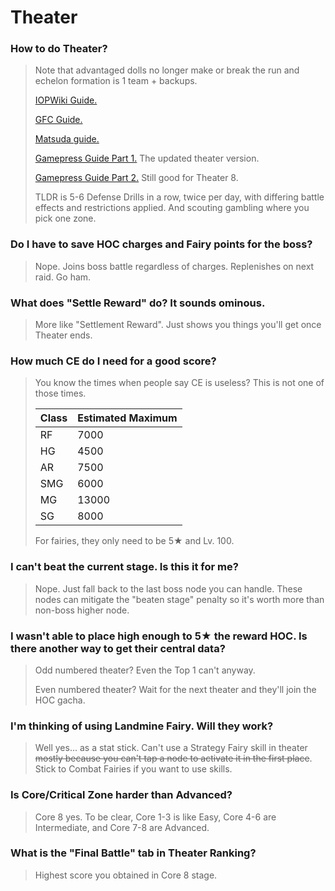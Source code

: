# Theater

### How to do Theater?

> Note that advantaged dolls no longer make or break the run and echelon formation is 1 team + backups.
>
> [IOPWiki Guide.](https://iopwiki.com/wiki/Theater_Mode)
>
> [GFC Guide.](https://www.gflcorner.com/theater-system-introduction-by-gfc/)
>
> [Matsuda guide.](https://gfl.matsuda.tips/post/rng_backstabbing) 
>
> [Gamepress Guide Part 1.](https://gamepress.gg/girlsfrontline/theater-7-overhaul-guide-new-mechanics-new-enemies-same-pain) The updated theater version.
>
> [Gamepress Guide Part 2.](https://gamepress.gg/girlsfrontline/theater-7-combat-guide) Still good for Theater 8.
>
> TLDR is 5-6 Defense Drills in a row, twice per day, with differing battle effects and restrictions applied. And scouting gambling where you pick one zone.

### Do I have to save HOC charges and Fairy points for the boss?

> Nope. Joins boss battle regardless of charges. Replenishes on next raid. Go ham.

### What does "Settle Reward" do? It sounds ominous.

> More like "Settlement Reward". Just shows you things you'll get once Theater ends.

### How much CE do I need for a good score?

> You know the times when people say CE is useless? This is not one of those times.
>
> | Class | Estimated Maximum |
> | --- | --- |
> | RF | 7000 |
> | HG | 4500 |
> | AR | 7500 |
> | SMG | 6000 |
> | MG | 13000 |
> | SG | 8000 |
>
> For fairies, they only need to be 5★ and Lv. 100.

### I can't beat the current stage. Is this it for me?

> Nope. Just fall back to the last boss node you can handle. These nodes can mitigate the "beaten stage" penalty so it's worth more than non-boss higher node.

### I wasn't able to place high enough to 5★ the reward HOC. Is there another way to get their central data?

> Odd numbered theater? Even the Top 1 can't anyway.
>
> Even numbered theater? Wait for the next theater and they'll join the HOC gacha.

### I'm thinking of using Landmine Fairy. Will they work?

> Well yes... as a stat stick. Can't use a Strategy Fairy skill in theater ~~mostly because you can't tap a node to activate it in the first place~~. Stick to Combat Fairies if you want to use skills.

### Is Core/Critical Zone harder than Advanced?

> Core 8 yes. To be clear, Core 1-3 is like Easy, Core 4-6 are Intermediate, and Core 7-8 are Advanced.

### What is the "Final Battle" tab in Theater Ranking?

> Highest score you obtained in Core 8 stage.